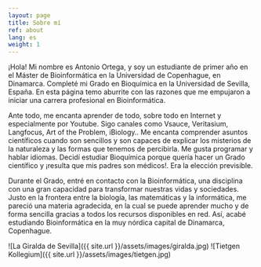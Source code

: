 ```yaml
---
layout: page
title: Sobre mí
ref: about
lang: es
weight: 1
---
```


¡Hola! Mi nombre es Antonio Ortega, y soy un estudiante de primer año en el Máster de Bioinformática en la Universidad de Copenhague, en Dinamarca. Completé mi Grado en Bioquímica en la Universidad de Sevilla, España. En esta página temo aburrite con las razones que me empujaron a iniciar una carrera profesional en Bioinformática.

Ante todo, me encanta aprender de todo, sobre todo en Internet y especialmente por Youtube. Sigo canales como Vsauce, Veritasium, Langfocus, Art of the Problem, iBiology.. Me encanta comprender asuntos científicos cuando son sencillos y son capaces de explicar los misterios de la naturaleza y las formas que tenemos de percibirla. Me gusta programar y hablar idiomas. Decidí estudiar Bioquímica porque quería hacer un Grado científico y ¡resulta que mis padres son médicos!. Era la elección previsible.

Durante el Grado, entré en contacto con la Bioinformática, una disciplina con una gran capacidad para transformar nuestras vidas y sociedades. Justo en la frontera entre la biología, las matemáticas y la informática, me pareció una materia agradecida, en la cual se puede aprender mucho y de forma sencilla gracias a todos los recursos disponibles en red. Así, acabé estudiando Bioinformática en la muy nórdica capital de Dinamarca, Copenhague.

![La Giralda de Sevilla]({{ site.url }}/assets/images/giralda.jpg)
![Tietgen Kollegium]({{ site.url }}/assets/images/tietgen.jpg)
